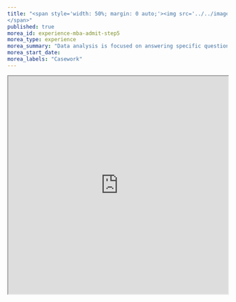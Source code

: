 ```yaml
---
title: "<span style='width: 50%; margin: 0 auto;'><img src='../../images/ProcessStep5.png' height='50px' width='auto'></img></span><span>Step 5: Analyzing the data
</span>"
published: true
morea_id: experience-mba-admit-step5
morea_type: experience
morea_summary: "Data analysis is focused on answering specific questions or testing hypotheses using the data. The goal is to derive conclusions and provide information to inform decisions based on data."
morea_start_date: 
morea_labels: "Casework"
---
```

<iframe style="width: 100%; height: 500px;" src="https://docs.google.com/document/d/1L1pqlrQL48FH7_67qxnvbXXqRYvMCO2efXT88DclaYM/edit?tab=t.0">